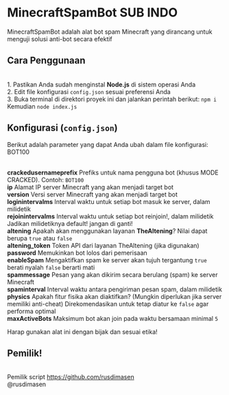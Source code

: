 # MinecraftSpamBot SUB INDO
MinecraftSpamBot adalah alat bot spam Minecraft yang dirancang untuk menguji solusi anti-bot secara efektif

## Cara Penggunaan
<br>1. Pastikan Anda sudah menginstal **Node.js** di sistem operasi Anda
<br>2. Edit file konfigurasi `config.json` sesuai preferensi Anda
<br>3. Buka terminal di direktori proyek ini dan jalankan perintah berikut: `npm i` Kemudian `node index.js`

## Konfigurasi (`config.json`)

Berikut adalah parameter yang dapat Anda ubah dalam file konfigurasi: BOT100

<br>**crackedusernameprefix**
  Prefiks untuk nama pengguna bot (khusus MODE CRACKED). Contoh: `BOT100`
<br>**ip**
  Alamat IP server Minecraft yang akan menjadi target bot
<br>**version**
  Versi server Minecraft yang akan menjadi target bot
<br>**loginintervalms**
  Interval waktu untuk setiap bot masuk ke server, dalam milidetik
<br>**rejoinintervalms**
   Interval waktu untuk setiap bot reinjoin!, dalam milidetik Jadikan milidetiknya default! jangan di ganti!
<br>**altening**
  Apakah akan menggunakan layanan **TheAltening**? Nilai dapat berupa `true` atau `false`
<br>**altening_token**
  Token API dari layanan TheAltening (jika digunakan)
<br>**password**
   Memukinkan bot lolos dari pemerisaan
<br>**enableSpam**
   Mengaktifkan spam ke server akan tujuh tergantung `true` berati nyalah `false` berarti mati
<br>**spammessage**
  Pesan yang akan dikirim secara berulang (spam) ke server Minecraft
<br>**spaminterval**
  Interval waktu antara pengiriman pesan spam, dalam milidetik
<br>**physics**
  Apakah fitur fisika akan diaktifkan? (Mungkin diperlukan jika server memiliki anti-cheat)
  Direkomendasikan untuk tetap diatur ke `false` agar performa optimal
<br>**maxActiveBots** 
   Maksimum bot akan join pada waktu bersamaan minimal `5`

Harap gunakan alat ini dengan bijak dan sesuai etika!

## Pemilik!
<br>Pemilik script https://github.com/rusdimasen
<br>@rusdimasen
